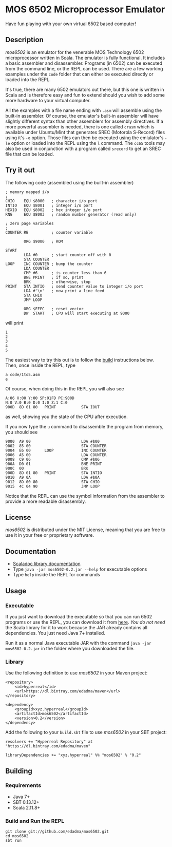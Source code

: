 MOS 6502 Microprocessor Emulator
================================

Have fun playing with your own virtual 6502 based computer!


Description
-----------

*mos6502* is an emulator for the venerable MOS Technology 6502 microprocessor written in Scala. The emulator is fully functional. It includes a basic assembler and disassembler. Programs (in 6502) can be executed from the command line, or the REPL can be used. There are a few working examples under the `code` folder that can either be executed directly or loaded into the REPL.

It's true, there are many 6502 emulators out there, but this one is written in Scala and is therefore easy and fun to extend should you wish to add some more hardware to your virtual computer.

All the examples with a file name ending with `.asm` will assemble using the built-in assembler. Of course, the emulator's built-in assembler will have slightly different syntax than other assemblers for assembly directives. If a more powerful assembler is needed, there is one called `crasm` which is available under Ubuntu/Mint that generates SREC (Motorola S-Record) files using it's `-o` option. Those files can then be executed using the emlulator's `-le` option or loaded into the REPL using the `l` command. The `cc65` tools may also be used in conjunction with a program called `srecord` to get an SREC file that can be loaded.


Try it out
----------

The following code (assembled using the built-in assembler)

	; memory mapped i/o 
	;
	CHIO    EQU $8000   ; character i/o port
	INTIO   EQU $8001   ; integer i/o port
	HEXIO   EQU $8002   ; hex integer i/o port
	RNG     EQU $8003   ; random number generator (read only)

	; zero page variables
	;
	COUNTER RB          ; counter variable

	        ORG $9000   ; ROM

	START
	        LDA	#0      ; start counter off with 0
	        STA	COUNTER
	LOOP    INC	COUNTER ; bump the counter
	        LDA	COUNTER
	        CMP	#6      ; is counter less than 6
	        BNE	PRINT   ; if so, print
	        BRK         ; otherwise, stop
	PRINT   STA	INTIO   ; send counter value to integer i/o port
	        LDA	#'\n'   ; now print a line feed
	        STA CHIO
	        JMP LOOP

	        ORG	$FFFC   ; reset vector
	        DW  START   ; CPU will start executing at 9000

will print

	1
	2
	3
	4
	5

The easiest way to try this out is to follow the [build](https://github.com/edadma/mos6502#build-and-run-the-repl) instructions below. Then, once inside the REPL, type

	a code/1to5.asm
	e

Of course, when doing this in the REPL you will also see

	A:06 X:00 Y:00 SP:01FD PC:900D
	N:0 V:0 B:0 D:0 I:0 Z:1 C:0
	900D  8D 01 80   PRINT           STA IOUT

as well, showing you the state of the CPU after execution.

If you now type the `u` command to disassemble the program from memory, you should see

	9000  A9 00                      LDA #$00
	9002  85 00                      STA COUNTER
	9004  E6 00      LOOP            INC COUNTER
	9006  A5 00                      LDA COUNTER
	9008  C9 06                      CMP #$06
	900A  D0 01                      BNE PRINT
	900C  00                         BRK 
	900D  8D 01 80   PRINT           STA INTIO
	9010  A9 0A                      LDA #$0A
	9012  8D 00 80                   STA CHIO
	9015  4C 04 90                   JMP LOOP

Notice that the REPL can use the symbol information from the assembler to provide a more readable disassembly.


License
-------

*mos6502* is distributed under the MIT License, meaning that you are free to use it in your free or proprietary software.


Documentation
-------------

- [Scaladoc library documentation](http://edadma.github.io/mos6502)
- Type `java -jar mos6502-0.2.jar --help` for executable options
- Type `help` inside the REPL for commands

Usage
-----

### Executable

If you just want to download the executable so that you can run 6502 programs or use the REPL, you can download it from [here](https://dl.bintray.com/edadma/generic/mos6502-0.2.jar). *You do not need* the Scala library for it to work because the JAR already contains all dependencies. You just need Java 7+ installed.

Run it as a normal Java executable JAR with the command `java -jar mos6502-0.2.jar` in the folder where you downloaded the file.

### Library

Use the following definition to use *mos6502* in your Maven project:

	<repository>
		<id>hyperreal</id>
		<url>https://dl.bintray.com/edadma/maven</url>
	</repository>

	<dependency>
		<groupId>xyz.hyperreal</groupId>
		<artifactId>mos6502</artifactId>
		<version>0.2</version>
	</dependency>

Add the following to your `build.sbt` file to use *mos6502* in your SBT project:

	resolvers += "Hyperreal Repository" at "https://dl.bintray.com/edadma/maven"

	libraryDependencies += "xyz.hyperreal" %% "mos6502" % "0.2"


Building
--------

### Requirements

- Java 7+
- SBT 0.13.12+
- Scala 2.11.8+

### Build and Run the REPL

	git clone git://github.com/edadma/mos6502.git
	cd mos6502
	sbt run